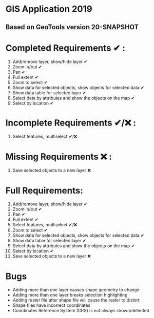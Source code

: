 # GIS Application 2019
Based on GeoTools version 20-SNAPSHOT
---
# Completed Requirements ✔ :
<ol>
  <li>Add/remove layer, show/hide layer ✔</li>
  <li>Zoom in/out ✔</li>
  <li>Pan ✔</li>
  <li>Full extent ✔</li>
  <li>Zoom to select ✔</li>
  <li>Show data for selected objects, show objects for selected data ✔</li>
  <li>Show data table for selected layer ✔</li>
  <li>Select data by attributes and show the objects on the map ✔</li>
  <li>Select by location ✔</li>
</ol>


# Incomplete Requirements ✔/❌ :
<ol>
    <li>Select features, multiselect ✔/❌</li>
</ol>


# Missing Requirements ❌ :
<ol>
  <li>Save selected objects to a new layer ❌</li>
</ol>


# Full Requirements:
<ol>
  <li>Add/remove layer, show/hide layer ✔</li>
  <li>Zoom in/out ✔</li>
  <li>Pan ✔</li>
  <li>Full extent ✔</li>
  <li>Select features, multiselect ✔/❌</li>
  <li>Zoom to select ✔</li>
  <li>Show data for selected objects, show objects for selected data ✔</li>
  <li>Show data table for selected layer ✔</li>
  <li>Select data by attributes and show the objects on the map ✔</li>
  <li>Select by location ✔</li>
  <li>Save selected objects to a new layer ❌</li>
</ol>

# Bugs
<ul>
  <li>Adding more than one layer causes shape geometry to change</li>
  <li>Adding more than one layer breaks selection highlighting</li>
  <li>Adding raster file after shape file will cause the raster to distort</li>
  <li>Shape files have incorrect coordinates</li>
  <li>Coordinates Reference System (CRS) is not always shown/detected</li>
</ul>
